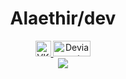 <h1 align="center">Alaethir/dev</h1>
<div id="badges" align="center">
  <a href="https://vk.com/timur_sulemanov">
    <img src="https://upload.wikimedia.org/wikipedia/commons/thumb/f/f3/VK_Compact_Logo_%282021-present%29.svg/1024px-VK_Compact_Logo_%282021-present%29.svg.png" alt="VK Badge" width="25" height="25"/>
  </a>
  <a href="https://www.deviantart.com/alaethir">
    <img src="https://upload.wikimedia.org/wikipedia/commons/9/9b/DeviantArt_Logo.png" alt="Devianart Badge" width="60" height="25"/>
  </a>
</div>
<div id="stats" align="center">
  <a href="https://git.io/streak-stats"><img src="https://streak-stats.demolab.com?user=legoloss3775&theme=dark"/></a>
</div>
<!--
**legoloss3775/legoloss3775** is a ✨ _special_ ✨ repository because its `README.md` (this file) appears on your GitHub profile.

Here are some ideas to get you started:

- 🔭 I’m currently working on ...
- 🌱 I’m currently learning ...
- 👯 I’m looking to collaborate on ...
- 🤔 I’m looking for help with ...
- 💬 Ask me about ...
- 📫 How to reach me: ...
- 😄 Pronouns: ...
- ⚡ Fun fact: ...
-->

<!--
**legoloss3775/legoloss3775** is a ✨ _special_ ✨ repository because its `README.md` (this file) appears on your GitHub profile.

Here are some ideas to get you started:

- 🔭 I’m currently working on ...
- 🌱 I’m currently learning ...
- 👯 I’m looking to collaborate on ...
- 🤔 I’m looking for help with ...
- 💬 Ask me about ...
- 📫 How to reach me: ...
- 😄 Pronouns: ...
- ⚡ Fun fact: ...
-->
